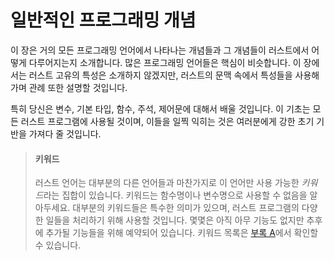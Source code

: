 # 일반적인 프로그래밍 개념

이 장은 거의 모든 프로그래밍 언어에서 나타나는 개념들과 그 개념들이
러스트에서 어떻게 다루어지는지 소개합니다. 많은 프로그래밍 언어들은 
핵심이 비슷합니다. 이 장에서는 러스트 고유의 특성은 소개하지 않겠지만,
러스트의 문맥 속에서 특성들을 사용해가며
관례 또한 설명할 것입니다.

특히 당신은 변수, 기본 타입, 함수, 주석,
제어문에 대해서 배울 것입니다. 이 기초는 모든 러스트 프로그램에 사용될 것이며, 이들을 일찍 익히는 것은
여러분에게 강한 초기 기반을 가져다 줄 것입니다.
  
> #### 키워드
>
> 러스트 언어는 대부분의 다른 언어들과 마찬가지로
> 이 언어만 사용 가능한 *키워드*라는 집합이 있습니다. 키워드는
> 함수명이나 변수명으로 사용할 수 없음을 알아두세요. 대부분의 키워드들은
> 특수한 의미가 있으며, 러스트 프로그램의 다양한 일들을 처리하기 위해 사용할
> 것입니다. 몇몇은 아직 아무 기능도 없지만
> 추후에 추가될 기능들을 위해 예약되어 있습니다. 키워드
> 목록은 [부록 A][appendix_a]에서 확인할 수 있습니다.

[appendix_a]: appendix-01-keywords.md